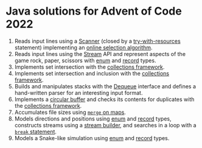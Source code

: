 # Java solutions for Advent of Code 2022

 1. Reads input lines using a [Scanner](https://docs.oracle.com/en/java/javase/19/docs/api/java.base/java/util/Scanner.html) (closed by a [try-with-resources](https://docs.oracle.com/javase/tutorial/essential/exceptions/tryResourceClose.html) statement) implementing an [online selection algorithm](https://en.m.wikipedia.org/wiki/Selection_algorithm#Online_selection_algorithm).
 1. Reads input lines using the [Stream](https://docs.oracle.com/en/java/javase/19/docs/api/java.base/java/util/stream/package-summary.html) API and represent aspects of the game rock, paper, scissors with [enum] and [record] types.
 1. Implements set intersection with the [collections framework].
 1. Implements set intersection and inclusion with the [collections framework].
 1. Builds and manipulates stacks with the [Dequeue](https://download.java.net/java/early_access/panama/docs/api/java.base/java/util/Deque.html) interface and defines a hand-written parser for an interesting input format.
 1. Implements a [circular buffer](https://en.wikipedia.org/wiki/Circular_buffer) and checks its contents for duplicates with the [collections framework].
 1. Accumulates file sizes using [`merge` on maps](https://docs.oracle.com/en/java/javase/19/docs/api/java.base/java/util/Map.html#merge(K,V,java.util.function.BiFunction)). 
 1. Models directions and positions using [enum] and [record] types, constructs streams using a [stream builder](https://docs.oracle.com/en/java/javase/19/docs/api/java.base/java/util/stream/Stream.Builder.html), and searches in a loop with a [`break` statement](https://docs.oracle.com/javase/tutorial/java/nutsandbolts/branch.html).
 1. Models a Snake-like simulation using [enum] and [record] types.

[collections framework]: https://docs.oracle.com/javase/tutorial/collections/index.html
[enum]: https://docs.oracle.com/javase/tutorial/java/javaOO/enum.html
[record]: https://openjdk.org/jeps/395
